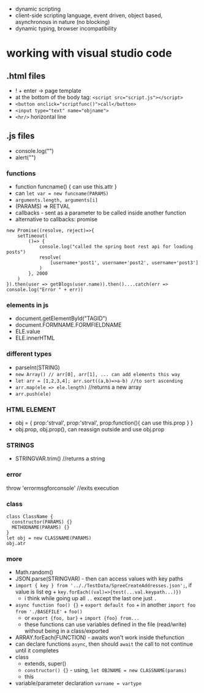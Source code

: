* dynamic scripting
* client-side scripting language, event driven, object based, asynchronous in nature (no blocking)
* dynamic typing, browser incompatibility
# working with visual studio code
## .html files
* ! + enter -> page template
* at the bottom of the body tag: `<script src="script.js"></script>`
* `<button onclick="scriptfunc()">call</button>`
* `<input type="text" name="objname">`
* `<hr/>` horizontal line
## .js files
* console.log("")
* alert("")
### functions
* function funcname() { can use this.attr }
* can `let var = new funcname(PARAMS)`
* `arguments.length, arguments[i]`
* (PARAMS) => RETVAL
* callbacks - sent as a parameter to be called inside another function
* alternative to callbacks: promise
```
new Promise((resolve, reject)=>{
    setTimeout(
        ()=> {
            console.log("called the spring boot rest api for loading posts")
            resolve(
                [username+'post1', username+'post2', username+'post3']
            )
        }, 2000
    )
}).then(user => getBlogs(user.name)).then()....catch(err => console.log("Error " + err))
```
### elements in js
* document.getElementById("TAGID")
* document.FORMNAME.FORMFIELDNAME
* ELE.value
* ELE.innerHTML
### different types
* parseInt(STRING)
* `new Array() // arr[0], arr[1], ... can add elements this way`
* `let arr = [1,2,3,4]; arr.sort((a,b)=>a-b) //to sort ascending`
* `arr.map(ele => ele.length)` //returns a new array
* `arr.push(ele)`
### HTML ELEMENT
* obj = { prop:'strval', prop:'strval', prop:function(){ can use this.prop } }
* obj.prop, obj.prop(), can reassign outside and use obj.prop
### STRINGS
* STRINGVAR.trim() //returns a string
### error
throw 'errormsgforconsole' //exits execution
### class
```
class ClassName {
  constructor(PARAMS) {}
  METHODNAME(PARAMS) {}
}
let obj = new CLASSNAME(PARAMS)
obj.atr
```
### more
* Math.random()
* JSON.parse(STRINGVAR) - then can access values with key paths
* `import { key } from '.././TestData/SpreeCreateAddresses.json';`, if value is list eg + `key.forEach((val)=>{test(...val.keypath...)})`
  * i think while going up all `..` except the last one just `.`
* `async function foo() {}` + `export default foo` + in another `import foo from './BASEFILE'` + `foo()`
  * or `export {foo, bar}` + `import {foo} from...`
  * these functions can use variables defined in the file (read/write) without being in a class/exported
* ARRAY.forEach(FUNCTION) - awaits won't work inside thefunction
* can declare functions `async`, then should `await` the call to not continue until it completes
* class
  * extends, super()
  * `constructor() {}` - using, `let OBJNAME = new CLASSNAME(params)`
  * this
* variable/parameter declaration `varname = vartype`
